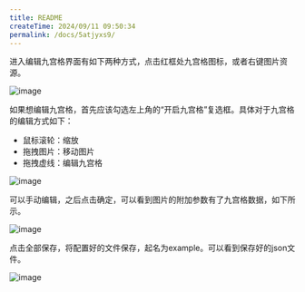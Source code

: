```yaml
---
title: README
createTime: 2024/09/11 09:50:34
permalink: /docs/5atjyxs9/
---
```


进入编辑九宫格界面有如下两种方式，点击红框处九宫格图标，或者右键图片资源。

![image](15.png)

如果想编辑九宫格，首先应该勾选左上角的“开启九宫格”复选框。具体对于九宫格的编辑方式如下：

* 鼠标滚轮：缩放
* 拖拽图片：移动图片
* 拖拽虚线：编辑九宫格

![image](16.png)

可以手动编辑，之后点击确定，可以看到图片的附加参数有了九宫格数据，如下所示。

![image](17.PNG)

点击全部保存，将配置好的文件保存，起名为example。可以看到保存好的json文件。

![image](18.png)